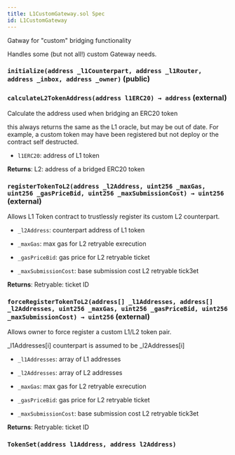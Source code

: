 ```yaml
---
title: L1CustomGateway.sol Spec
id: L1CustomGateway
---
```


Gatway for "custom" bridging functionality

Handles some (but not all!) custom Gateway needs.

### `initialize(address _l1Counterpart, address _l1Router, address _inbox, address _owner)` (public)

### `calculateL2TokenAddress(address l1ERC20) → address` (external)

Calculate the address used when bridging an ERC20 token

this always returns the same as the L1 oracle, but may be out of date.
For example, a custom token may have been registered but not deploy or the contract self destructed.

- `l1ERC20`: address of L1 token

**Returns**: L2: address of a bridged ERC20 token

### `registerTokenToL2(address _l2Address, uint256 _maxGas, uint256 _gasPriceBid, uint256 _maxSubmissionCost) → uint256` (external)

Allows L1 Token contract to trustlessly register its custom L2 counterpart.

- `_l2Address`: counterpart address of L1 token

- `_maxGas`: max gas for L2 retryable exrecution

- `_gasPriceBid`: gas price for L2 retryable ticket

- `_maxSubmissionCost`: base submission cost L2 retryable tick3et

**Returns**: Retryable: ticket ID

### `forceRegisterTokenToL2(address[] _l1Addresses, address[] _l2Addresses, uint256 _maxGas, uint256 _gasPriceBid, uint256 _maxSubmissionCost) → uint256` (external)

Allows owner to force register a custom L1/L2 token pair.

\_l1Addresses[i] counterpart is assumed to be \_l2Addresses[i]

- `_l1Addresses`: array of L1 addresses

- `_l2Addresses`: array of L2 addresses

- `_maxGas`: max gas for L2 retryable exrecution

- `_gasPriceBid`: gas price for L2 retryable ticket

- `_maxSubmissionCost`: base submission cost L2 retryable tick3et

**Returns**: Retryable: ticket ID

### `TokenSet(address l1Address, address l2Address)`
